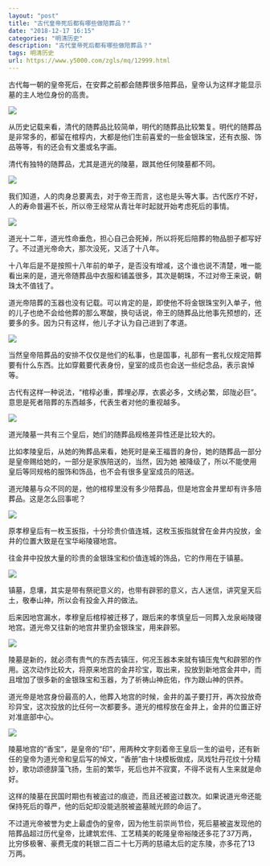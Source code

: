 ```yaml
---
layout: "post"
title: "古代皇帝死后都有哪些做陪葬品？"
date: "2018-12-17 16:15"
categories: "明清历史"
description: "古代皇帝死后都有哪些做陪葬品？"
tags: 明清历史
url: https://www.y5000.com/zgls/mq/12999.html
---
```






古代每一朝的皇帝死后，在安葬之前都会随葬很多陪葬品，皇帝认为这样才能显示墓的主人地位身份的高贵。

![](https://img.y5000.com/uploads/allimg/170210/8-1F2100936023F.jpg)

从历史记载来看，清代的随葬品比较简单，明代的随葬品比较繁复。明代的随葬品是非常多的，都留在棺椁内，大都是他们生前喜爱的一些金银珠宝，还有衣服、饰品等等，有的还会有文墨或名字画。

清代有独特的随葬品，尤其是道光的陵墓，跟其他任何陵墓都不同。

![](https://img.y5000.com/uploads/allimg/170210/8-1F210093549406.jpg)

我们知道，人的肉身总要离去，对于帝王而言，这也是头等大事。古代医疗不好，人的寿命普遍不长，所以帝王经常从青壮年时起就开始考虑死后的事情。

![](https://img.y5000.com/uploads/allimg/170210/8-1F210093535P5.jpg)

道光十二年，道光性命垂危，担心自己会死掉，所以将死后陪葬的物品胆子都写好了。不过道光帝命大，那次没死，又活了十八年。

十八年后是不是按照十八年前的单子，是否没有增减，这个谁也说不清楚，唯一能看出来的是，道光帝随葬品中衣服和铺盖很多，其次是朝珠，不过对帝王来说，朝珠太不值钱了。

道光帝陪葬的玉器也没有记载。可以肯定的是，即使他不将金银珠宝列入单子，他的儿子也绝不会给他葬的那么寒酸，换句话说，帝王的随葬品比他事先预想的，还要多的多。因为只有这样，他儿子才认为自己进到了孝道。

![](https://img.y5000.com/uploads/allimg/170210/8-1F210093525P5.jpg)

当然皇帝陪葬品的安排不仅仅是他们的私事，也是国事，礼部有一套礼仪规定陪葬要有什么东西。比如穿戴要代表身份，皇室的成员也会送一些纪念品，表示哀悼等。

古代有这样一种说法，“棺椁必重，葬埋必厚，衣裘必多，文绣必繁，邱陇必巨”。意思是死者陪葬的东西越多，代表生者对他的重视越多。

![](https://img.y5000.com/uploads/allimg/170210/8-1F210093516325.jpg)

道光陵墓一共有三个皇后，她们的随葬品规格差异性还是比较大的。

比如孝陵皇后，从她的殉葬品来看，她死时是亲王福晋的身份，她的随葬品一部分是皇帝赐给她的，一部分是家族陪送的，当然，因为她
被降级了，所以不能使用皇后等同规格的服饰和饰品，也不会有很多皇室成员的陪送。

道光陵墓与众不同的是，他的棺椁里没有多少陪葬品，但是地宫金井里却有许多陪葬品。这是怎么回事呢？

![](https://img.y5000.com/uploads/allimg/170210/8-1F210093506444.jpg)

原孝穆皇后有一枚玉扳指，十分珍贵价值连城，这枚玉扳指就曾在金井内投放，金井的位置大致是在宝华峪陵寝地宫。

往金井中投放大量的珍贵的金银珠宝和价值连城的饰品，它的作用在于镇墓。

![](https://img.y5000.com/uploads/allimg/170210/8-1F21009345A51.jpg)

镇墓，息壤，其实是带有祭祀意义的，也带有辟邪的意义，古人迷信，讲究皇天后土，敬奉山神，所以会有投金入井的做法。

后来因地宫漏水，孝穆皇后棺椁被迁移了，跟后来的孝慎皇后一同葬入龙泉峪陵寝地宫。道光帝又往新的地宫井里扔金银珠宝，用来辟邪。

![](https://img.y5000.com/uploads/allimg/170210/8-1F21009344J64.jpg)

陵墓是新的，就必须有贵气的东西去镇压，何况玉器本来就有镇压鬼气和辟邪的作用。这次动作比较大，将原来地宫的金井珍宝，取出来，投放到新地宫金井中，而且增加了很多新的金银珠宝和玉器，为了祈祷山神庇佑，作为跟山神的供养。

道光帝是地宫身份最高的人，他葬入地宫的时候，金井的盖子要打开，再次投放奇珍异宝，这次投放的比任何一次都要多。道光的棺椁放在金井上，金井的位置正好对准底部中心。

![](https://img.y5000.com/uploads/allimg/170210/8-1F210093436239.jpg)

陵墓地宫的“香宝”，是皇帝的“印”，用两种文字刻着帝王皇后一生的谥号，还有新任的皇帝为道光帝和皇后写的悼文，“香册”由十块模板做成，凤戏牡丹花纹十分精妙，歌功颂德辞藻飞扬，生前的繁华，死后也并不寂寞，不得不说有人生来就是命好。

这样的陵墓在民国时期也有被盗过的痕迹，而且还被盗过数次。如果说道光帝还能保持死后的尊严，他的后妃却没能逃脱被盗墓贼光顾的命运了。

不过道光帝被誉为史上最虚伪的皇帝，因为他生前崇尚节俭，死后墓被盗发现他的陪葬品超过历代皇帝，比建筑宏伟、工艺精美的乾隆皇帝裕陵还多花了37万两，比穷侈极奢、豪费无度的耗银二百二十七万两的慈禧太后的定东陵，亦多花了13万两。
